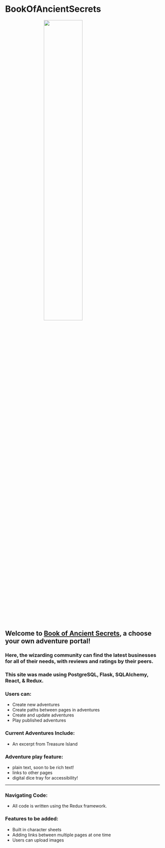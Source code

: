 # BookOfAncientSecrets

<img src=boas_logo.png style="display: flex; width: 50%; margin: auto" /> 

## Welcome to [Book of Ancient Secrets](https://book-of-ancient-secrets.herokuapp.com/), a choose your own adventure portal!

### Here, the wizarding community can find the latest businesses for all of their needs, with reviews and ratings by their peers.

### This site was made using PostgreSQL, Flask, SQLAlchemy, React, & Redux.

### Users can:
* Create new adventures
* Create paths between pages in adventures
* Create and update adventures
* Play published adventures

### Current Adventures Include:
* An excerpt from Treasure Island

### Adventure play feature:
* plain text, soon to be rich text!
* links to other pages
* digital dice tray for accessibility!


---

### Navigating Code:
* All code is written using the Redux framework.

### Features to be added:
* Built in character sheets
* Adding links between multiple pages at one time
* Users can upload images
